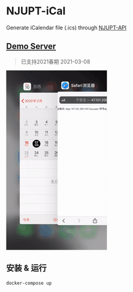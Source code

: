 # NJUPT-iCal

Generate iCalendar file (.ics) through [NJUPT-API](https://github.com/gaoliang/NJUPT-API)


## [Demo Server](http://106.53.120.56)

> 已支持2021春期
> 2021-03-08

![](demo.gif)

## 安装 & 运行

```
docker-compose up
```





